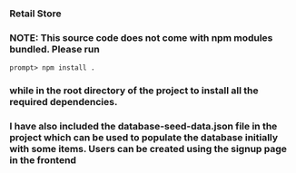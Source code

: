 ### Retail Store  

### NOTE: This source code does not come with npm modules bundled. Please run 
`prompt> npm install . `
### while in the root directory of the project to install all the required dependencies.

### I have also included the database-seed-data.json file in the project which can be used to populate the database initially with some items. Users can be created using the signup page in the frontend
